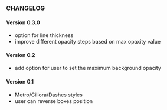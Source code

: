### CHANGELOG

#### Version 0.3.0

* option for line thickness
* improve different opacity steps based on max opaxity value

#### Version 0.2

* add option for user to set the maximum background opacity

#### Version 0.1

* Metro/Ciliora/Dashes styles
* user can reverse boxes position
